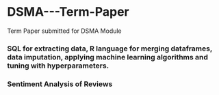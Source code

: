 # DSMA---Term-Paper
Term Paper submitted for DSMA Module 
### SQL for extracting data, R language for merging dataframes, data imputation, applying machine learning algorithms and tuning with hyperparameters.
### Sentiment Analysis of Reviews
